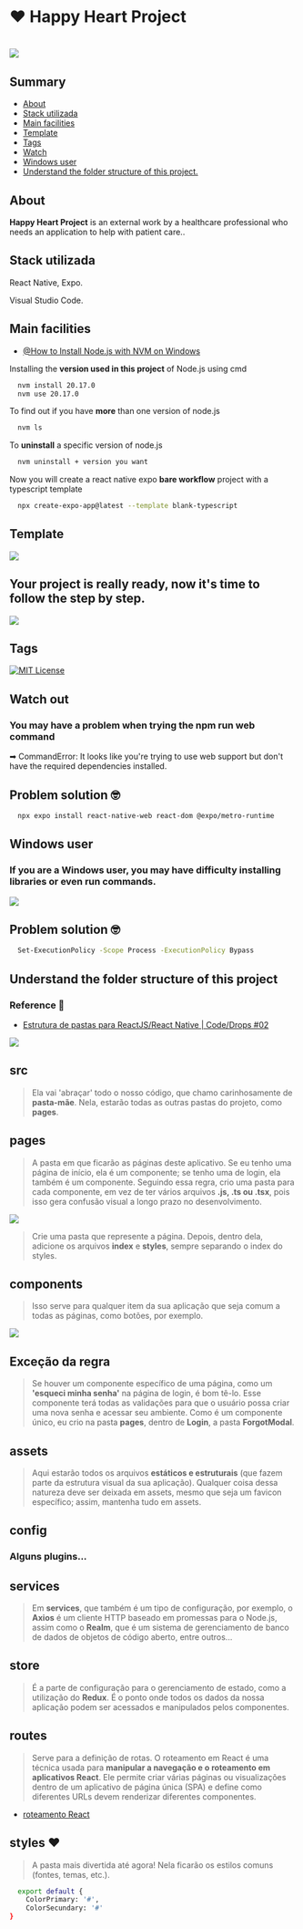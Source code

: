 
# ❤ Happy Heart Project

<h1>
  <img src= "./apphappyheart/src/assets/banner-happyheart.png"/>
</h1>

## Summary
  - [About](#About)
  - [Stack utilizada](#Stack-utilizada)
  - [Main facilities](#Main-facilities)
  - [Template](#Template)
  - [Tags](#Tags)
  - [Watch](#Watch-out)
  - [Windows user](#Windows-user)
  - [Understand the folder structure of this project.](#Understand-the-folder-structure-ofthis-project)


## About
**Happy Heart Project** is an external work by a healthcare professional who needs an application to help with patient care..


## Stack utilizada

React Native, Expo.

Visual Studio Code.

## Main facilities

- [@How to Install Node.js with NVM on Windows](https://github.com/coreybutler/nvm-windows)

Installing the **version used in this project** of Node.js using cmd
```bash
  nvm install 20.17.0
  nvm use 20.17.0
```

To find out if you have **more** than one version of node.js
```bash
  nvm ls
```

To **uninstall** a specific version of node.js
```bash
  nvm uninstall + version you want
```

Now you will create a react native expo **bare workflow** project with a typescript template
```bash
  npx create-expo-app@latest --template blank-typescript
```
## Template

<img src="./apphappyheart/src/assets/imgreadme/img-creating-with-expo.png">

## Your project is really ready, now it's time to follow the step by step.

<img src="./apphappyheart/src/assets/imgreadme/img-project-created.png">

## Tags

[![MIT License](https://img.shields.io/badge/License-Apache-green.svg)](https://choosealicense.com/licenses/apache-2.0/)

## Watch out
### You may have a problem when trying the **npm run web** command 
➡ CommandError: It looks like you're trying to use web support but don't have the required dependencies installed.

## Problem solution 🤓

```bash
  npx expo install react-native-web react-dom @expo/metro-runtime
```

## Windows user
### If you are a **Windows user**, you may have difficulty installing libraries or even run commands.

<img src="./apphappyheart/src/assets/imgreadme/img-execution-policies.png">

## Problem solution 🤓

```bash
  Set-ExecutionPolicy -Scope Process -ExecutionPolicy Bypass
```

## Understand the folder structure of this project
### Reference 📕
- [Estrutura de pastas para ReactJS/React Native | Code/Drops #02](https://www.youtube.com/watch?v=X2RKRKdqqwM)

<img src="./apphappyheart/src/assets/imgreadme/img-folder-structure.png">

## **src** 
> Ela vai 'abraçar' todo o nosso código, que chamo carinhosamente de **pasta-mãe**. Nela, estarão todas as outras pastas do projeto, como **pages**.

## **pages**
> A pasta em que ficarão as páginas deste aplicativo. Se eu tenho uma página de início, ela é um componente; se tenho uma de login, ela também é um componente. Seguindo essa regra, crio uma pasta para cada componente, em vez de ter vários arquivos **.js, .ts ou .tsx**, pois isso gera confusão visual a longo prazo no desenvolvimento.
<img src="./apphappyheart/src/assets/imgreadme/img-config-until-routes.png">

> Crie uma pasta que represente a página. Depois, dentro dela, adicione os arquivos **index** e **styles**, sempre separando o index do styles.

## **components**
> Isso serve para qualquer item da sua aplicação que seja comum a todas as páginas, como botões, por exemplo.
<img src="./apphappyheart/src/assets/imgreadme/img-src-to-components.png">

## **Exceção da regra**

> Se houver um componente específico de uma página, como um **'esqueci minha senha'** na página de login, é bom tê-lo. Esse componente terá todas as validações para que o usuário possa criar uma nova senha e acessar seu ambiente. Como é um componente único, eu crio na pasta **pages**, dentro de **Login**, a pasta **ForgotModal**.

## **assets**
> Aqui estarão todos os arquivos **estáticos e estruturais** (que fazem parte da estrutura visual da sua aplicação). Qualquer coisa dessa natureza deve ser deixada em assets, mesmo que seja um favicon específico; assim, mantenha tudo em assets.

## **config**
### Alguns plugins...

## **services**
> Em **services**, que também é um tipo de configuração, por exemplo, o **Axios** é um cliente HTTP baseado em promessas para o Node.js, assim como o **Realm**, que é um sistema de gerenciamento de banco de dados de objetos de código aberto, entre outros...

## **store**
> É a parte de configuração para o gerenciamento de estado, como a utilização do **Redux**. É o ponto onde todos os dados da nossa aplicação podem ser acessados e manipulados pelos componentes.

## **routes**
> Serve para a definição de rotas. O roteamento em React é uma técnica usada para **manipular a navegação e o roteamento em aplicativos React**. Ele permite criar várias páginas ou visualizações dentro de um aplicativo de página única (SPA) e define como diferentes URLs devem renderizar diferentes componentes.
- [roteamento React](https://wahyu-ehs.medium.com/react-typescript-template-and-simple-routing-2c25cd405b30)


## **styles** ❤
> A pasta mais divertida até agora! Nela ficarão os estilos comuns (fontes, temas, etc.).

```bash
  export default {
    ColorPrimary: '#',
    ColorSecundary: '#'
}
```
